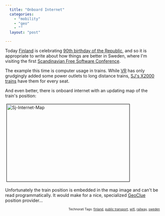 ```yaml
---
  title: "Onboard Internet"
  categories: 
    - "mobility"
    - "geo"
    - ""
  layout: "post"

---
```

Today <a href="http://en.wikipedia.org/wiki/Finland">Finland</a> is celebrating <a href="http://en.wikipedia.org/wiki/History_of_Finland#Independence_and_Civil_War">90th birthday of the Republic</a>, and so it is appropriate to write about how things are better in Sweden, where I'm visiting the first <a href="http://www.fscons.org/">Scandinavian Free Software Conference</a>.

The example this time is computer usage in trains. While <a href="http://en.wikipedia.org/wiki/VR_Group">VR</a> has only grudgingly added some power outlets to long distance trains, <a href="http://en.wikipedia.org/wiki/X_2000">SJ's X2000 trains</a> have them for every seat.

And even better, there is onboard internet with an updating map of the train's position:

<img src="http://bergie.iki.fi/midcom-serveattachmentguid-9f4f157ca3f311dc8263dfa9cddbd7b6d7b6/sj-internet-map.jpg" height="252" width="400" border="1" hspace="4" vspace="4" alt="Sj-Internet-Map" />

Unfortunately the train position is embedded in the map image and can't be read programmatically. It would make for a nice, specialized <a href="http://www.freedesktop.org/wiki/Software/GeoClue">GeoClue</a> position provider...

<!-- technorati tags start --><p style="text-align:right;font-size:10px;">Technorati Tags: <a href="http://www.technorati.com/tag/finland" rel="tag">finland</a>, <a href="http://www.technorati.com/tag/public transport" rel="tag">public transport</a>, <a href="http://www.technorati.com/tag/wifi" rel="tag">wifi</a>, <a href="http://www.technorati.com/tag/railway" rel="tag">railway</a>, <a href="http://www.technorati.com/tag/sweden" rel="tag">sweden</a></p><!-- technorati tags end -->